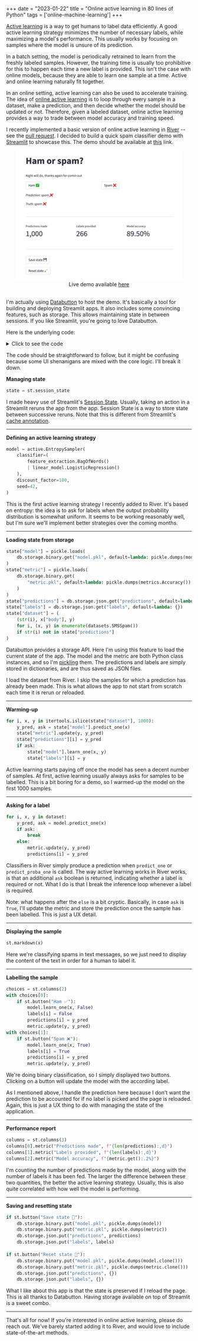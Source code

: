 +++
date = "2023-01-22"
title = "Online active learning in 80 lines of Python"
tags = ['online-machine-learning']
+++

[Active learning](https://www.wikiwand.com/en/Active_learning_(machine_learning)) is a way to get humans to label data efficiently. A good active learning strategy minimizes the number of necessary labels, while maximizing a model's performance. This usually works by focusing on samples where the model is unsure of its prediction.

In a batch setting, the model is periodically retrained to learn from the freshly labeled samples. However, the training time is usually too prohibitive for this to happen each time a new label is provided. This isn't the case with online models, because they are able to learn one sample at a time. Active and online learning naturally fit together.

In an online setting, active learning can also be used to accelerate training. The idea of [online active learning](http://people.csail.mit.edu/cmontel/mk_olc_cvpr07.pdf) is to loop through every sample in a dataset, make a prediction, and then decide whether the model should be updated or not. Therefore, given a labeled dataset, online active learning provides a way to trade between model accuracy and training speed.

I recently implemented a basic version of online active learning in [River](https://riverml.xyz) -- see the [pull request](https://github.com/online-ml/river/pull/1162). I decided to build a quick spam classifier demo with [Streamlit](https://streamlit.io/) to showcase this. The demo should be available at [this](https://next.databutton.com/v/13lkg6b6) link.

<div align="center" >
<figure style="width: 90%; margin: 0;">
    <img src="/img/blog/online-active-learning-streamlit/screenshot.png">
    <figcaption>Live demo available <a href="https://next.databutton.com/v/13lkg6b6">here</a></figcaption>
</figure>
</div>
</br>

I'm actually using [Databutton](https://www.databutton.io/) to host the demo. It's basically a tool for building and deploying Streamlit apps. It also includes some convincing features, such as storage. This allows maintaining state in between sessions. If you like Streamlit, you're going to love Databutton.

Here is the underlying code:

<details>
  <summary>Click to see the code</summary>

```py
import itertools
import pickle

import databutton as db
import streamlit as st
from river import active, datasets, feature_extraction, linear_model, metrics

st.title("Ham or spam?")
state = st.session_state

model = active.EntropySampler(
    classifier=(
        feature_extraction.BagOfWords()
        | linear_model.LogisticRegression()
    ),
    discount_factor=100,
    seed=42,
)
if "model" not in state:

    # Load state from storage
    state["model"] = pickle.loads(
        db.storage.binary.get("model.pkl", default=lambda: pickle.dumps(model))
    )
    state["metric"] = pickle.loads(
        db.storage.binary.get(
            "metric.pkl", default=lambda: pickle.dumps(metrics.Accuracy())
        )
    )
    state["predictions"] = db.storage.json.get("predictions", default=lambda: {})
    state["labels"] = db.storage.json.get("labels", default=lambda: {})
    state["dataset"] = (
        (str(i), x["body"], y)
        for i, (x, y) in enumerate(datasets.SMSSpam())
        if str(i) not in state["predictions"]
    )

    # Warm-start the first time
    if not state["predictions"]:
        for i, x, y in itertools.islice(state["dataset"], 1000):
            y_pred, ask = state["model"].predict_one(x)
            state["metric"].update(y, y_pred)
            state["predictions"][i] = y_pred
            if ask:
                state["model"].learn_one(x, y)
                state["labels"][i] = y

model = state["model"]
metric = state["metric"]
labels = state["labels"]
predictions = state["predictions"]
dataset = state["dataset"]

for i, x, y in dataset:
    y_pred, ask = model.predict_one(x)
    if ask:
        break
    else:
        metric.update(y, y_pred)
        predictions[i] = y_pred

st.markdown(x)
choices = st.columns(2)
with choices[0]:
    if st.button("Ham ✅"):
        model.learn_one(x, False)
        labels[i] = False
        predictions[i] = y_pred
        metric.update(y, y_pred)
with choices[1]:
    if st.button("Spam ❌"):
        model.learn_one(x, True)
        labels[i] = True
        predictions[i] = y_pred
        metric.update(y, y_pred)
st.markdown(f"*Prediction: {'spam ❌' if y_pred else 'ham ✅'}*")
st.markdown(f"*Truth: {'spam ❌' if y else 'ham ✅'}*")

st.markdown("""---""")
columns = st.columns(3)
columns[0].metric("Predictions made", f"{len(predictions):,d}")
columns[1].metric("Labels provided", f"{len(labels):,d}")
columns[2].metric("Model accuracy", f"{metric.get():.2%}")

st.markdown("""---""")
if st.button("Save state 💾"):
    db.storage.binary.put("model.pkl", pickle.dumps(model))
    db.storage.binary.put("metric.pkl", pickle.dumps(metric))
    db.storage.json.put("predictions", predictions)
    db.storage.json.put("labels", labels)

if st.button("Reset state 🧹"):
    db.storage.binary.put("model.pkl", pickle.dumps(model.clone()))
    db.storage.binary.put("metric.pkl", pickle.dumps(metric.clone()))
    db.storage.json.put("predictions", {})
    db.storage.json.put("labels", {})
```
</details>

The code should be straightforward to follow, but it might be confusing because some UI shenanigans are mixed with the core logic. I'll break it down.

**Managing state**

```py
state = st.session_state
```

I made heavy use of Streamlit's [Session State](https://docs.streamlit.io/library/api-reference/session-state). Usually, taking an action in a Streamlit reruns the app from the app. Session State is a way to store state between successive reruns. Note that this is different from Streamlit's [cache annotation](https://docs.streamlit.io/library/api-reference/performance/st.cache).

---

**Defining an active learning strategy**

```py
model = active.EntropySampler(
    classifier=(
        feature_extraction.BagOfWords()
        | linear_model.LogisticRegression()
    ),
    discount_factor=100,
    seed=42,
)
```

This is the first active learning strategy I recently added to River. It's based on entropy: the idea is to ask for labels when the output probability distribution is somewhat uniform. It seems to be working reasonably well, but I'm sure we'll implement better strategies over the coming months.

---

**Loading state from storage**

```py
state["model"] = pickle.loads(
    db.storage.binary.get("model.pkl", default=lambda: pickle.dumps(model))
)
state["metric"] = pickle.loads(
    db.storage.binary.get(
        "metric.pkl", default=lambda: pickle.dumps(metrics.Accuracy())
    )
)
state["predictions"] = db.storage.json.get("predictions", default=lambda: {})
state["labels"] = db.storage.json.get("labels", default=lambda: {})
state["dataset"] = (
    (str(i), x["body"], y)
    for i, (x, y) in enumerate(datasets.SMSSpam())
    if str(i) not in state["predictions"]
)
```

Databutton provides a storage API. Here I'm using this feature to load the current state of the app. The model and the metric are both Python class instances, and so I'm [pickling](https://docs.python.org/3/library/pickle.html) them. The predictions and labels are simply stored in dictionaries, and are thus saved as JSON files.

I load the dataset from River. I skip the samples for which a prediction has already been made. This is what allows the app to not start from scratch each time it is rerun or reloaded.

---

**Warming-up**

```py
for i, x, y in itertools.islice(state["dataset"], 1000):
    y_pred, ask = state["model"].predict_one(x)
    state["metric"].update(y, y_pred)
    state["predictions"][i] = y_pred
    if ask:
        state["model"].learn_one(x, y)
        state["labels"][i] = y
```

Active learning starts paying off once the model has seen a decent number of samples. At first, active learning usually always asks for samples to be labelled. This is a bit boring for a demo, so I warmed-up the model on the first 1000 samples.

---

**Asking for a label**

```py
for i, x, y in dataset:
    y_pred, ask = model.predict_one(x)
    if ask:
        break
    else:
        metric.update(y, y_pred)
        predictions[i] = y_pred
```

Classifiers in River simply produce a prediction when `predict_one` or `predict_proba_one` is called. The way active learning works in River works, is that an additional `ask` boolean is returned, indicating whether a label is required or not. What I do is that I break the inference loop whenever a label is required.

Note: what happens after the `else` is a bit cryptic. Basically, in case `ask` is `True`, I'll update the metric and store the prediction once the sample has been labelled. This is just a UX detail.

---

**Displaying the sample**

```py
st.markdown(x)
```

Here we're classifying spams in text messages, so we just need to display the content of the text in order for a human to label it.

---

**Labelling the sample**

```py
choices = st.columns(2)
with choices[0]:
    if st.button("Ham ✅"):
        model.learn_one(x, False)
        labels[i] = False
        predictions[i] = y_pred
        metric.update(y, y_pred)
with choices[1]:
    if st.button("Spam ❌"):
        model.learn_one(x, True)
        labels[i] = True
        predictions[i] = y_pred
        metric.update(y, y_pred)
```

We're doing binary classification, so I simply displayed two buttons. Clicking on a button will update the model with the according label.

As I mentioned above, I handle the prediction here because I don't want the prediction to be accounted for if no label is picked and the page is reloaded. Again, this is just a UX thing to do with managing the state of the application.

---

**Performance report**

```py
columns = st.columns(3)
columns[0].metric("Predictions made", f"{len(predictions):,d}")
columns[1].metric("Labels provided", f"{len(labels):,d}")
columns[2].metric("Model accuracy", f"{metric.get():.2%}")
```

I'm counting the number of predictions made by the model, along with the number of labels it has been fed. The larger the difference between these two quantities, the better the active learning strategy. Usually, this is also quite correlated with how well the model is performing.

---

**Saving and resetting state**

```py
if st.button("Save state 💾"):
    db.storage.binary.put("model.pkl", pickle.dumps(model))
    db.storage.binary.put("metric.pkl", pickle.dumps(metric))
    db.storage.json.put("predictions", predictions)
    db.storage.json.put("labels", labels)

if st.button("Reset state 🧹"):
    db.storage.binary.put("model.pkl", pickle.dumps(model.clone()))
    db.storage.binary.put("metric.pkl", pickle.dumps(metric.clone()))
    db.storage.json.put("predictions", {})
    db.storage.json.put("labels", {})
```

What I like about this app is that the state is preserved if I reload the page. This is all thanks to Databutton. Having storage available on top of Streamlit is a sweet combo.

---

That's all for now! If you're interested in online active learning, please do reach out. We've barely started adding it to River, and would love to include state-of-the-art methods.
